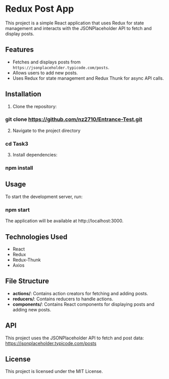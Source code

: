 # Redux Post App

This project is a simple React application that uses Redux for state management and interacts with the JSONPlaceholder API to fetch and display posts.

## Features
- Fetches and displays posts from `https://jsonplaceholder.typicode.com/posts`.
- Allows users to add new posts.
- Uses Redux for state management and Redux Thunk for async API calls.

## Installation
1. Clone the repository:
### git clone https://github.com/nz2710/Entrance-Test.git
2. Navigate to the project directory
### cd Task3
3. Install dependencies:
### npm install

## Usage
To start the development server, run:
### npm start
The application will be available at http://localhost:3000.

## Technologies Used
- React
- Redux
- Redux-Thunk
- Axios

## File Structure
- **actions/**: Contains action creators for fetching and adding posts.
- **reducers/**: Contains reducers to handle actions.
- **components/**: Contains React components for displaying posts and adding new posts.

## API
This project uses the JSONPlaceholder API to fetch and post data:
https://jsonplaceholder.typicode.com/posts

## License
This project is licensed under the MIT License.